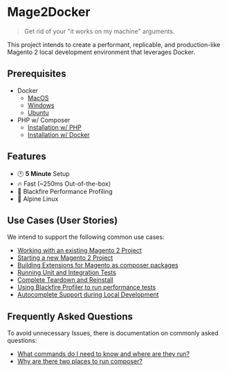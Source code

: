 # Mage2Docker

> Get rid of your "it works on my machine" arguments.

This project intends to create a performant, replicable, and production-like Magento 2 local development environment that leverages Docker.

## Prerequisites
* Docker
    * [MacOS](https://docs.docker.com/docker-for-mac/install)
    * [Windows](https://docs.docker.com/docker-for-windows/install/)
    * [Ubuntu](https://docs.docker.com/install/linux/docker-ce/ubuntu/)
* PHP w/ Composer
    * [Installation w/ PHP](https://getcomposer.org/doc/00-intro.md)
    * [Installation w/ Docker](https://hub.docker.com/_/composer)

## Features
* :clock1: **5 Minute** Setup
* :fire: Fast (~250ms Out-of-the-box)
* :tada: Blackfire Performance Profiling
* :evergreen_tree: Alpine Linux

## Use Cases (User Stories)
We intend to support the following common use cases:
* [Working with an existing Magento 2 Project](./docs/stories/existing-project.md)
* [Starting a new Magento 2 Project]()
* [Building Extensions for Magento as composer packages]()
* [Running Unit and Integration Tests]()
* [Complete Teardown and Reinstall]()
* [Using Blackfire Profiler to run performance tests]()
* [Autocomplete Support during Local Development]()

## Frequently Asked Questions
To avoid unnecessary Issues, there is documentation on commonly asked questions:
* [What commands do I need to know and where are they run?]()
* [Why are there two places to run composer?]()